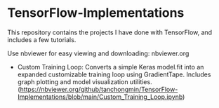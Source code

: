 # TensorFlow-Implementations

This repository contains the projects I have done with TensorFlow, and includes a few tutorials.

Use nbviewer for easy viewing and downloading:
nbviewer.org

- Custom Training Loop: Converts a simple Keras model.fit into an expanded customizable training loop using GradientTape. Includes graph plotting and model visualization utilities. (https://nbviewer.org/github/tanchongmin/TensorFlow-Implementations/blob/main/Custom_Training_Loop.ipynb)
